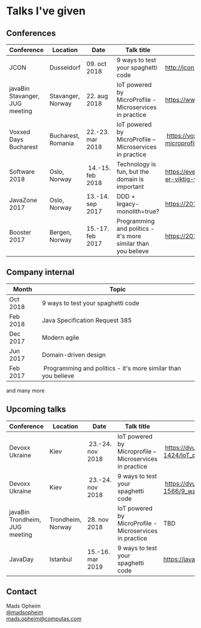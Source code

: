 # Talks I've given

## Conferences
Conference | Location | Date | Talk title | URL
--- | --- | --- | --- | ---
JCON | Dusseldorf | 09. oct 2018 | 9 ways to test your spaghetti code | http://jcon.one/en |
javaBin Stavanger, JUG meeting | Stavanger, Norway | 22. aug 2018 | IoT powered by MicroProfile - Microservices in practice | https://www.meetup.com/javaBin-Stavanger/events/253537920/
Voxxed Days Bucharest | Bucharest, Romania | 22.-23. mar 2018 | IoT powered by MicroProfile – Microservices in practice| https://voxxeddays.com/romania/2018/01/16/iot-powered-by-microprofile-microservices-in-practice/
Software 2018 | Oslo, Norway | 14.-15. feb 2018 | Technology is fun, but the domain is important | https://event.dnd.no/software/sessions/teknologi-er-artig-men-domenet-er-viktig-vanne-landro-og-mads-opheim-computas/ |
JavaZone 2017 | Oslo, Norway | 13.-14. sep 2017 | DDD + legacy-monolith=true? | https://2017.javazone.no/program/bcbb8c889b204ddbb59a4c5d67035897 |
Booster 2017 | Bergen, Norway | 15.-17. feb 2017 | Programming and politics - it's more similar than you believe | https://2017.boosterconf.no/talks/877 |


## Company internal
Month | Topic
--- | ---
Oct 2018 | 9 ways to test your spaghetti code
Feb 2018 | Java Specification Request 385 |
Dec 2017 | Modern agile |
Jun 2017 | Domain-driven design
Feb 2017 | Programming and politics - it's more similar than you believe
and many more

## Upcoming talks
Conference | Location | Date | Talk title | URL
--- | --- | --- | --- | ---
Devoxx Ukraine | Kiev | 23.-24. nov 2018 | IoT powered by Microprofile – Microservices in practice | https://dvua18.confinabox.com/talk/NBH-1424/IoT_powered_by_Microprofile_%E2%80%93_Microservices_in_practice
Devoxx Ukraine | Kiev | 23.-24. nov 2018 | 9 ways to test your spaghetti code | https://dvua18.confinabox.com/talk/XGY-1566/9_ways_to_test_your_spaghetti_code
javaBin Trondheim, JUG meeting | Trondheim, Norway | 28. nov 2018 | IoT powered by MicroProfile - Microservices in practice | TBD
JavaDay | Istanbul | 15.-16. mar 2019 | 9 ways to test your spaghetti code | https://javaday.istanbul/ | 




## Contact
Mads Opheim<br />
[@madsopheim](https://twitter.com/madsopheim)<br />
[mads.opheim@computas.com](mailto:mads.opheim@computas.com)
